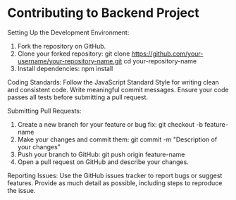 # Contributing to Backend Project

Setting Up the Development Environment:
1. Fork the repository on GitHub.
2. Clone your forked repository:
    git clone https://github.com/your-username/your-repository-name.git
    cd your-repository-name
3. Install dependencies:
    npm install

Coding Standards:
Follow the JavaScript Standard Style for writing clean and consistent code.
Write meaningful commit messages.
Ensure your code passes all tests before submitting a pull request.

Submitting Pull Requests:
1. Create a new branch for your feature or bug fix:
    git checkout -b feature-name
2. Make your changes and commit them:
    git commit -m "Description of your changes"
3. Push your branch to GitHub:
    git push origin feature-name
4. Open a pull request on GitHub and describe your changes.

Reporting Issues:
Use the GitHub issues tracker to report bugs or suggest features.
Provide as much detail as possible, including steps to reproduce the issue.